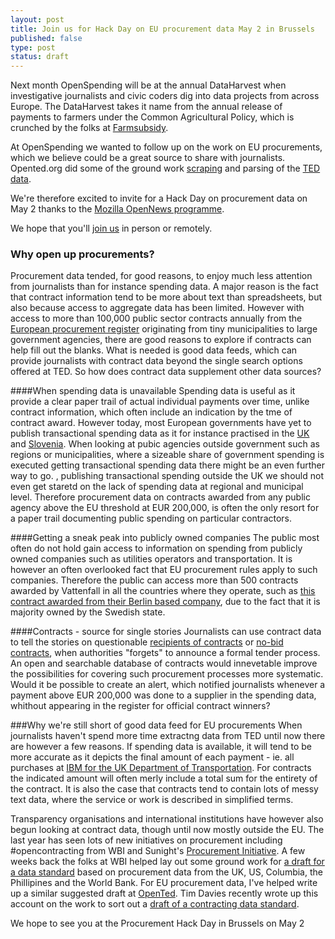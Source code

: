 ```yaml
---
layout: post
title: Join us for Hack Day on EU procurement data May 2 in Brussels
published: false
type: post
status: draft
---
```


Next month OpenSpending will be at the annual DataHarvest when investigative journalists and civic coders dig into data projects from across Europe. The DataHarvest takes it name from the annual release of payments to farmers under the Common Agricultural Policy, which is crunched by the folks at [Farmsubsidy](www.farmsubsidy.org).

At OpenSpending we wanted to follow up on the work on EU procurements, which we believe could be a great source to share with journalists. Opented.org did some of the ground work [scraping](http://opented.org/code-repositories/) and parsing of the [TED data](http://opented.org/getthedata/). 

We're therefore excited to invite for a Hack Day on procurement data on May 2 thanks to the [Mozilla OpenNews programme](http://www.mozillaopennews.org/). 

We hope that you'll [join us](http://procurement-hack.eventbrite.com/#) in person or remotely. 

### Why open up procurements?
Procurement data tended, for good reasons, to enjoy much less attention from journalists than for instance spending data. A major reason is the fact that contract information tend to be more about text than spreadsheets, but also because access to aggregate data has been limited. However with access to more than 100,000 public sector contracts annually from the [European procurement register](https://ted.europa.eu) originating from tiny municipalities to large government agencies, there are good reasons to explore if contracts can help fill out the blanks. What is needed is good data feeds, which can provide journalists with contract data beyond the single search options offered at TED. So how does contract data supplement other data sources?

####When spending data is unavailable 
Spending data is useful as it provide a clear paper trail of actual individual payments over time, unlike contract information, which often include an indication by the tme of contract award. However today, most European governments have yet to publish transactional spending data as it for instance practised in the [UK](http://openspending.org/ukgov-25k-spending) and [Slovenia](https://www.kpk-rs.si/en/faq/supervizor). When looking at pubic agencies outside government such as regions or municipalities, where a sizeable share of government spending is executed getting transactional spending data there might be an even further way to go. , publishing transactional spending  outside the UK we should not even get staretd on the lack of spending data at regional and municipal level. Therefore procurement data on contracts awarded from any public agency above the EU threshold at EUR 200,000, is often the only resort for a paper trail documenting public spending on particular contractors.       

####Getting a sneak peak into publicly owned companies 
The public most often do not hold gain access to information on spending from publicly owned companies such as utilities operators and transportation. It is however an often overlooked fact that EU procurement rules apply to such companies. Therefore the public can access more than 500 contracts awarded by Vattenfall in all the countries where they operate, such as [this contract awarded from their Berlin based company](http://ted.europa.eu/udl?uri=TED:NOTICE:12176-2013:TEXT:EN:HTML&src=0), due to the fact that it is majority owned by the Swedish state. 

####Contracts - source for single stories
Journalists can use contract data to tell the stories on questionable [recipients of contracts](http://euobserver.com/institutional/116152) or [no-bid contracts](http://en.wikipedia.org/wiki/No-bid_contract), when authorities "forgets" to announce a formal tender process. An open and searchable database of contracts would innevetable improve the possibilities for covering such procurement processes more systematic. Would it be possible to create an alert, which notified journalists whenever a payment above EUR 200,000 was done to a supplier in the spending data, whithout appearing in the register for official contract winners?  

###Why we're still short of good data feed for EU procurements 
When journalists haven't spend more time extractng data from TED until now there are however a few reasons. 
If spending data is available, it will tend to be more accurate as it depicts the final amount of each payment - ie. all purchases at [IBM for the UK Department of Transportation](http://openspending.org/ukgov-25k-spending/from/driver-and-vehicle-licensing-agency/entries#from:driver-and-vehicle-licensing-agency/to:ibm-united-kingdom-limited). For contracts the indicated amount will often merly include a total sum for the entirety of the contract. It is also the case that contracts tend to contain lots of messy text data, where the service or work is described in simplified terms.

Transparency organisations and international institutions have however also begun looking at contract data, though until now mostly outside the EU. The last year has seen lots of new initiatives on procurement including #opencontracting from WBI and Sunight's [Procurement Initiative](http://sunlightfoundation.com/blog/2013/03/11/announcing-a-new-procurement-initiative/). A few weeks back the folks at WBI helped lay out some ground work for [a draft for a data standard](https://github.com/birdsarah/oc-datamerge-spike/tree/master/draft-standard) based on procurement data from the UK, US, Columbia, the Phillipines and the World Bank. For EU procurement data, I've helped write up a similar suggested draft at [OpenTed](http://opented.org/getthedata/data-standards-in-procurement/). 
Tim Davies recently wrote up this account on the work to sort out a  [draft of a contracting data standard](http://www.timdavies.org.uk/2013/04/04/developing-data-standards-for-open-contracting/).   

We hope to see you at the Procurement Hack Day in Brussels on May 2
